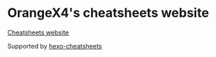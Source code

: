 # OrangeX4's cheatsheets website

[Cheatsheets website](https://ch.orangex4.workers.dev/)

Supported by [hexo-cheatsheets](https://github.com/glazec/hexo-cheatsheets)
